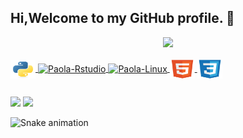 
 ## Hi,Welcome to my GitHub profile. 👋
 
<div align="center">
  <a href="https://github.com/paolabc">
  <img height="180em" src="https://github-readme-stats.vercel.app/api?username=paolabc&show_icons=true&theme=radical&include_all_commits=true&count_private=true"/>
</div>
 
<div style="display: inline_block"><br>
  <img align="center" alt="Paola-Python" height="30" width="40" src="https://raw.githubusercontent.com/devicons/devicon/master/icons/python/python-original.svg">
 <img align="center" alt="Paola-Rstudio" height="30" width="40" src="https://cdn.jsdelivr.net/gh/devicons/devicon/icons/rstudio/rstudio-original.svg">
  <img align="center" alt="Paola-Linux" height="30" width="40" src="https://cdn.jsdelivr.net/gh/devicons/devicon/icons/linux/linux-original.svg">
  <img align="center" alt="Paola-HTML" height="30" width="40" src="https://raw.githubusercontent.com/devicons/devicon/master/icons/html5/html5-original.svg">
  <img align="center" alt="Paola-CSS" height="30" width="40" src="https://raw.githubusercontent.com/devicons/devicon/master/icons/css3/css3-original.svg">
</div>
  

  ##
 
<div> 
  <a href="https://www.linkedin.com/in/paola-carneiro-4a6256207" target="_blank"><img src="https://img.shields.io/badge/-LinkedIn-%230077B5?style=for-the-badge&logo=linkedin&logoColor=white" target="_blank"></a> 
  <a href="https://discord.gg/ZEKZ9s2y" target="_blank"><img src="https://img.shields.io/badge/Discord-7289DA?style=for-the-badge&logo=discord&logoColor=white" target="_blank"></a> 
 
  ![Snake animation](https://github.com/paolabc/paolabc/blob/output/github-contribution-grid-snake.svg)
 
</div>
